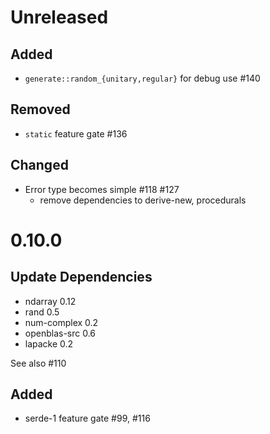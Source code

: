 Unreleased
===========

Added
--------
- `generate::random_{unitary,regular}` for debug use #140 

Removed
----------
- `static` feature gate #136 

Changed
---------
- Error type becomes simple #118 #127
  - remove dependencies to derive-new, procedurals


0.10.0
=======

Update Dependencies
--------------------

- ndarray 0.12
- rand 0.5
- num-complex 0.2
- openblas-src 0.6
- lapacke 0.2

See also #110

Added
------
- serde-1 feature gate #99, #116
